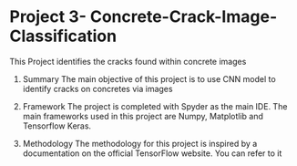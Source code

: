 # Project 3- Concrete-Crack-Image-Classification

This Project identifies the cracks found within concrete images

1. Summary
The main objective of this project is to use CNN model to identify cracks on concretes via images

2. Framework
The project is completed with Spyder as the main IDE. The main frameworks used in this project are Numpy, Matplotlib and Tensorflow Keras.

3. Methodology
The methodology for this project is inspired by a documentation on the official TensorFlow website. You can refer to it
